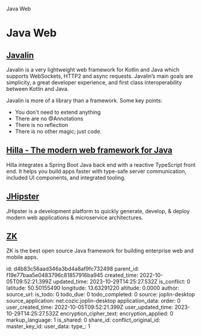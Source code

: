Java Web

# Java Web

## [**Javalin**](https://javalin.io/)
Javalin is a very lightweight web framework for Kotlin and Java which supports WebSockets, HTTP2 and async requests. Javalin’s main goals are simplicity, a great developer experience, and first class interoperability between Kotlin and Java.

Javalin is more of a library than a framework. Some key points:
- You don't need to extend anything
- There are no @Annotations
- There is no reflection
- There is no other magic; just code.

## [Hilla - The modern web framework for Java](https://hilla.dev/)
Hilla integrates a Spring Boot Java back end with a reactive TypeScript front end. It helps you build apps faster with type-safe server communication, included UI components, and integrated tooling.

## [**JHipster**](https://www.jhipster.tech/)
JHipster is a development platform to quickly generate, develop, & deploy modern web applications & microservice architectures.

## [ZK](https://www.zkoss.org/)
ZK is the best open source Java framework for building enterprise web and mobile apps.

id: d4b83c56aad346a3bd4a8af9fc732498
parent_id: f19e77baa5e0483796c81857916ba945
created_time: 2022-10-05T09:52:21.399Z
updated_time: 2023-10-29T14:25:27.532Z
is_conflict: 0
latitude: 50.50155490
longitude: 13.63291220
altitude: 0.0000
author: 
source_url: 
is_todo: 0
todo_due: 0
todo_completed: 0
source: joplin-desktop
source_application: net.cozic.joplin-desktop
application_data: 
order: 0
user_created_time: 2022-10-05T09:52:21.399Z
user_updated_time: 2023-10-29T14:25:27.532Z
encryption_cipher_text: 
encryption_applied: 0
markup_language: 1
is_shared: 0
share_id: 
conflict_original_id: 
master_key_id: 
user_data: 
type_: 1